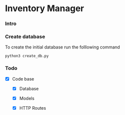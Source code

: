 # Inventory Manager

### Intro


### Create database

To create the initial database run the folllowing command

```bas
python3 create_db.py
```
### Todo 

- [X] Code base
    - [X] Database
    - [X] Models
    - [X] HTTP Routes

